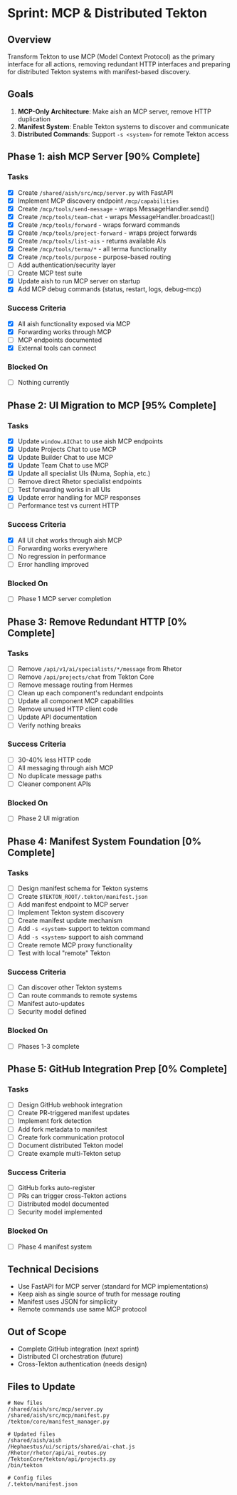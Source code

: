 # Sprint: MCP & Distributed Tekton

## Overview
Transform Tekton to use MCP (Model Context Protocol) as the primary interface for all actions, removing redundant HTTP interfaces and preparing for distributed Tekton systems with manifest-based discovery.

## Goals
1. **MCP-Only Architecture**: Make aish an MCP server, remove HTTP duplication
2. **Manifest System**: Enable Tekton systems to discover and communicate
3. **Distributed Commands**: Support `-s <system>` for remote Tekton access

## Phase 1: aish MCP Server [90% Complete]

### Tasks
- [x] Create `/shared/aish/src/mcp/server.py` with FastAPI
- [x] Implement MCP discovery endpoint `/mcp/capabilities`
- [x] Create `/mcp/tools/send-message` - wraps MessageHandler.send()
- [x] Create `/mcp/tools/team-chat` - wraps MessageHandler.broadcast()
- [x] Create `/mcp/tools/forward` - wraps forward commands
- [x] Create `/mcp/tools/project-forward` - wraps project forwards
- [x] Create `/mcp/tools/list-ais` - returns available AIs
- [x] Create `/mcp/tools/terma/*` - all terma functionality
- [x] Create `/mcp/tools/purpose` - purpose-based routing
- [ ] Add authentication/security layer
- [ ] Create MCP test suite
- [x] Update aish to run MCP server on startup
- [x] Add MCP debug commands (status, restart, logs, debug-mcp)

### Success Criteria
- [x] All aish functionality exposed via MCP
- [x] Forwarding works through MCP
- [ ] MCP endpoints documented
- [x] External tools can connect

### Blocked On
- [ ] Nothing currently

## Phase 2: UI Migration to MCP [95% Complete]

### Tasks
- [x] Update `window.AIChat` to use aish MCP endpoints
- [x] Update Projects Chat to use MCP
- [x] Update Builder Chat to use MCP  
- [x] Update Team Chat to use MCP
- [x] Update all specialist UIs (Numa, Sophia, etc.)
- [ ] Remove direct Rhetor specialist endpoints
- [ ] Test forwarding works in all UIs
- [x] Update error handling for MCP responses
- [ ] Performance test vs current HTTP

### Success Criteria
- [x] All UI chat works through aish MCP
- [ ] Forwarding works everywhere
- [ ] No regression in performance
- [ ] Error handling improved

### Blocked On
- [ ] Phase 1 MCP server completion

## Phase 3: Remove Redundant HTTP [0% Complete]

### Tasks
- [ ] Remove `/api/v1/ai/specialists/*/message` from Rhetor
- [ ] Remove `/api/projects/chat` from Tekton Core
- [ ] Remove message routing from Hermes
- [ ] Clean up each component's redundant endpoints
- [ ] Update all component MCP capabilities
- [ ] Remove unused HTTP client code
- [ ] Update API documentation
- [ ] Verify nothing breaks

### Success Criteria
- [ ] 30-40% less HTTP code
- [ ] All messaging through aish MCP
- [ ] No duplicate message paths
- [ ] Cleaner component APIs

### Blocked On
- [ ] Phase 2 UI migration

## Phase 4: Manifest System Foundation [0% Complete]

### Tasks
- [ ] Design manifest schema for Tekton systems
- [ ] Create `$TEKTON_ROOT/.tekton/manifest.json`
- [ ] Add manifest endpoint to MCP server
- [ ] Implement Tekton system discovery
- [ ] Create manifest update mechanism
- [ ] Add `-s <system>` support to tekton command
- [ ] Add `-s <system>` support to aish command
- [ ] Create remote MCP proxy functionality
- [ ] Test with local "remote" Tekton

### Success Criteria
- [ ] Can discover other Tekton systems
- [ ] Can route commands to remote systems
- [ ] Manifest auto-updates
- [ ] Security model defined

### Blocked On
- [ ] Phases 1-3 complete

## Phase 5: GitHub Integration Prep [0% Complete]

### Tasks
- [ ] Design GitHub webhook integration
- [ ] Create PR-triggered manifest updates
- [ ] Implement fork detection
- [ ] Add fork metadata to manifest
- [ ] Create fork communication protocol
- [ ] Document distributed Tekton model
- [ ] Create example multi-Tekton setup

### Success Criteria
- [ ] GitHub forks auto-register
- [ ] PRs can trigger cross-Tekton actions
- [ ] Distributed model documented
- [ ] Security model implemented

### Blocked On
- [ ] Phase 4 manifest system

## Technical Decisions
- Use FastAPI for MCP server (standard for MCP implementations)
- Keep aish as single source of truth for message routing
- Manifest uses JSON for simplicity
- Remote commands use same MCP protocol

## Out of Scope
- Complete GitHub integration (next sprint)
- Distributed CI orchestration (future)
- Cross-Tekton authentication (needs design)

## Files to Update
```
# New files
/shared/aish/src/mcp/server.py
/shared/aish/src/mcp/manifest.py
/tekton/core/manifest_manager.py

# Updated files
/shared/aish/aish
/Hephaestus/ui/scripts/shared/ai-chat.js
/Rhetor/rhetor/api/ai_routes.py
/TektonCore/tekton/api/projects.py
/bin/tekton

# Config files
/.tekton/manifest.json
```